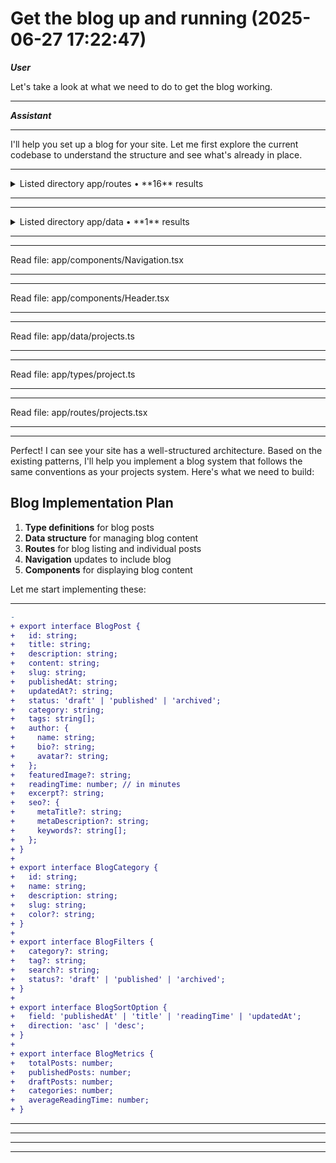 <!-- Generated by SpecStory -->

# Get the blog up and running (2025-06-27 17:22:47)

_**User**_

Let's take a look at what we need to do to get the blog working.

---

_**Assistant**_



---

I'll help you set up a blog for your site. Let me first explore the current codebase to understand the structure and see what's already in place.

---

<details>
            <summary>Listed directory app/routes • **16** results</summary>
        
| Name |
|-------|
| 📄 `contact.tsx` |
| 📄 `projects.tsx` |
| 📄 `debug.posthog.tsx` |
| 📄 `about.tsx` |
| 📄 `_index.tsx` |
| 📄 `accessibility-statement.tsx` |
| 📄 `api.theme.ts` |
| 📄 `terms-of-service.tsx` |
| 📄 `api.images.tsx` |
| 📄 `robots.txt.ts` |
| 📄 `sitemap.xml.tsx` |
| 📄 `api.subscribers.ts` |
| 📄 `api.newsletter.tsx` |
| 📄 `api.contact.tsx` |
| 📄 `projects.$id.tsx` |
| 📄 `privacy-policy.tsx` |

</details>

---



---

<details>
            <summary>Listed directory app/data • **1** results</summary>
        
| Name |
|-------|
| 📄 `projects.ts` |

</details>

---



---

Read file: app/components/Navigation.tsx

---



---

Read file: app/components/Header.tsx

---



---

Read file: app/data/projects.ts

---



---

Read file: app/types/project.ts

---



---

Read file: app/routes/projects.tsx

---



---

Perfect! I can see your site has a well-structured architecture. Based on the existing patterns, I'll help you implement a blog system that follows the same conventions as your projects system. Here's what we need to build:

## Blog Implementation Plan

1. **Type definitions** for blog posts
2. **Data structure** for managing blog content  
3. **Routes** for blog listing and individual posts
4. **Navigation** updates to include blog
5. **Components** for displaying blog content

Let me start implementing these:

---

```diff
- 
+ export interface BlogPost {
+   id: string;
+   title: string;
+   description: string;
+   content: string;
+   slug: string;
+   publishedAt: string;
+   updatedAt?: string;
+   status: 'draft' | 'published' | 'archived';
+   category: string;
+   tags: string[];
+   author: {
+     name: string;
+     bio?: string;
+     avatar?: string;
+   };
+   featuredImage?: string;
+   readingTime: number; // in minutes
+   excerpt?: string;
+   seo?: {
+     metaTitle?: string;
+     metaDescription?: string;
+     keywords?: string[];
+   };
+ }
+ 
+ export interface BlogCategory {
+   id: string;
+   name: string;
+   description: string;
+   slug: string;
+   color?: string;
+ }
+ 
+ export interface BlogFilters {
+   category?: string;
+   tag?: string;
+   search?: string;
+   status?: 'draft' | 'published' | 'archived';
+ }
+ 
+ export interface BlogSortOption {
+   field: 'publishedAt' | 'title' | 'readingTime' | 'updatedAt';
+   direction: 'asc' | 'desc';
+ }
+ 
+ export interface BlogMetrics {
+   totalPosts: number;
+   publishedPosts: number;
+   draftPosts: number;
+   categories: number;
+   averageReadingTime: number;
+ } 
```

---



---



---



---

